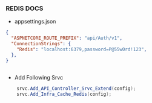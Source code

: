### REDIS DOCS
- appsettings.json
```json
{
  "ASPNETCORE_ROUTE_PREFIX": "api/Auth/v1",
  "ConnectionStrings": {
    "Redis": "localhost:6379,password=P@55w0rd!123",
  },
}
  
```
- Add Following Srvc
```c#
    srvc.Add_API_Controller_Srvc_Extend(config);
    srvc.Add_Infra_Cache_Redis(config);
```